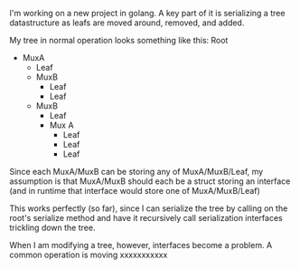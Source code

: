 I'm working on a new project in golang. A key part of it is serializing a tree datastructure as leafs are moved around, removed, and added.

My tree in normal operation looks something like this:
Root
- MuxA
  - Leaf
  - MuxB
    - Leaf
    - Leaf
  - MuxB
    - Leaf
    - Mux A
      - Leaf
      - Leaf
      - Leaf

Since each MuxA/MuxB can be storing any of MuxA/MuxB/Leaf, my assumption is that MuxA/MuxB should each be a struct storing an interface (and in runtime that interface would store one of MuxA/MuxB/Leaf)

This works perfectly (so far), since I can serialize the tree by calling on the root's serialize method and have it recursively call serialization interfaces trickling down the tree.

When I am modifying a tree, however, interfaces become a problem. A common operation is moving xxxxxxxxxxx